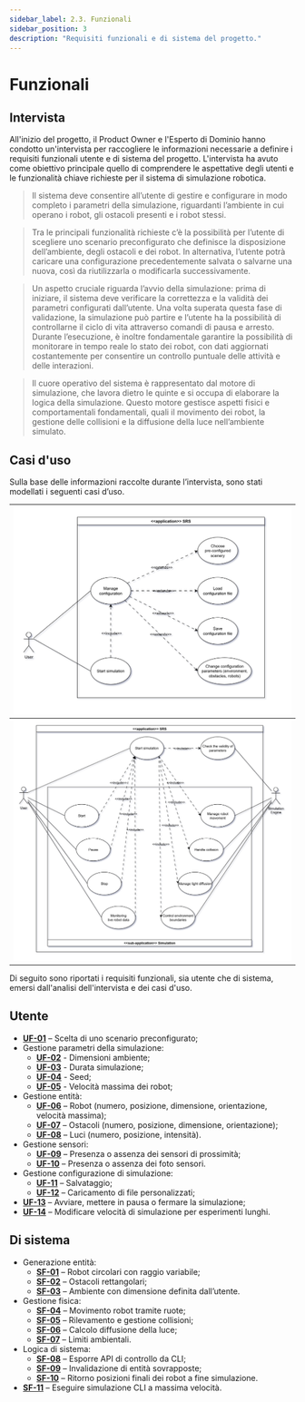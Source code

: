 ```yaml
---
sidebar_label: 2.3. Funzionali
sidebar_position: 3
description: "Requisiti funzionali e di sistema del progetto."
---
```


# Funzionali

## Intervista

All'inizio del progetto, il Product Owner e l'Esperto di Dominio hanno condotto un'intervista per raccogliere le
informazioni necessarie a definire i requisiti funzionali utente e di sistema del progetto. L'intervista ha avuto come
obiettivo principale quello di comprendere le aspettative degli utenti e le funzionalità chiave richieste per il sistema
di simulazione robotica.

> Il sistema deve consentire all’utente di gestire e configurare in modo completo i parametri della simulazione,
> riguardanti l’ambiente in cui operano i robot, gli ostacoli presenti e i robot stessi.

> Tra le principali funzionalità richieste c’è la possibilità per l’utente di scegliere uno scenario preconfigurato che
> definisce la disposizione dell’ambiente, degli ostacoli e dei robot. In alternativa, l’utente potrà caricare una
> configurazione precedentemente salvata o salvarne una nuova, così da riutilizzarla o modificarla successivamente.

> Un aspetto cruciale riguarda l’avvio della simulazione: prima di iniziare, il sistema deve verificare la correttezza e
> la validità dei parametri configurati dall’utente. Una volta superata questa fase di validazione, la simulazione può
> partire e l’utente ha la possibilità di controllarne il ciclo di vita attraverso comandi di pausa e arresto. Durante
> l’esecuzione, è inoltre fondamentale garantire la possibilità di monitorare in tempo reale lo stato dei robot, con dati
> aggiornati costantemente per consentire un controllo puntuale delle attività e delle interazioni.

> Il cuore operativo del sistema è rappresentato dal motore di simulazione, che lavora dietro le quinte e si occupa di
> elaborare la logica della simulazione. Questo motore gestisce aspetti fisici e comportamentali fondamentali, quali il
> movimento dei robot, la gestione delle collisioni e la diffusione della luce nell’ambiente simulato.

## Casi d'uso

Sulla base delle informazioni raccolte durante l’intervista, sono stati modellati i seguenti casi d’uso.

| ![Use case diagram 01](../../static/img/02-requirements/use-cases-diagram-01.png) |
| --------------------------------------------------------------------------------- |
| ![Use case diagram 02](../../static/img/02-requirements/use-cases-diagram-02.png) |

Di seguito sono riportati i requisiti funzionali, sia utente che di sistema, emersi dall'analisi dell'intervista e dei
casi d'uso.

## Utente

- **[UF-01](../08-user-guide/01-configuration.md)** – Scelta di uno scenario preconfigurato;
- Gestione parametri della simulazione:
  - **[UF-02](https://github.com/Scala-Robotics-Simulator/PPS-22-srs/blob/main/src/test/scala/io/github/srs/model/environment/EnvironmentTest.scala)** - Dimensioni ambiente;
  - **[UF-03](../08-user-guide/01-configuration.md)** - Durata simulazione;
  - **[UF-04](../08-user-guide/01-configuration.md)** - Seed;
  - **[UF-05](https://github.com/Scala-Robotics-Simulator/PPS-22-srs/blob/main/src/test/scala/io/github/srs/model/entity/dynamicentity/actuator/DifferentialWheelMotorTest.scala)** - Velocità massima dei robot;
- Gestione entità:
  - **[UF-06](https://github.com/Scala-Robotics-Simulator/PPS-22-srs/blob/main/src/test/scala/io/github/srs/model/entity/dynamicentity/dsl/RobotDslTest.scala)** – Robot (numero, posizione, dimensione, orientazione, velocità massima);
  - **[UF-07](https://github.com/Scala-Robotics-Simulator/PPS-22-srs/blob/main/src/test/scala/io/github/srs/model/entity/staticentity/dsl/ObstacleDslTest.scala)** – Ostacoli (numero, posizione, dimensione, orientazione);
  - **[UF-08](https://github.com/Scala-Robotics-Simulator/PPS-22-srs/blob/main/src/test/scala/io/github/srs/model/entity/staticentity/dsl/LightDslTest.scala)** – Luci (numero, posizione, intensità).
- Gestione sensori:
  - **[UF-09](https://github.com/Scala-Robotics-Simulator/PPS-22-srs/blob/main/src/test/scala/io/github/srs/model/entity/dynamicentity/dsl/RobotDslTest.scala)** – Presenza o assenza dei sensori di prossimità;
  - **[UF-10](https://github.com/Scala-Robotics-Simulator/PPS-22-srs/blob/main/src/test/scala/io/github/srs/model/entity/dynamicentity/dsl/RobotDslTest.scala)** – Presenza o assenza dei foto sensori.
- Gestione configurazione di simulazione:
  - **[UF-11](https://github.com/Scala-Robotics-Simulator/PPS-22-srs/blob/main/src/test/scala/io/github/srs/config/YamlConfigManagerTest.scala)** – Salvataggio;
  - **[UF-12](https://github.com/Scala-Robotics-Simulator/PPS-22-srs/blob/main/src/test/scala/io/github/srs/config/YamlConfigManagerTest.scala)** – Caricamento di file personalizzati;
- **[UF-13](../08-user-guide/02-simulation.md)** – Avviare, mettere in pausa o fermare la simulazione;
- **[UF-14](../08-user-guide/02-simulation.md)** – Modificare velocità di simulazione per esperimenti lunghi.

## Di sistema

- Generazione entità:
  - **[SF-01](https://github.com/Scala-Robotics-Simulator/PPS-22-srs/blob/main/src/test/scala/io/github/srs/model/entity/dynamicentity/dsl/RobotDslTest.scala)** – Robot circolari con raggio variabile;
  - **[SF-02](https://github.com/Scala-Robotics-Simulator/PPS-22-srs/blob/main/src/test/scala/io/github/srs/model/entity/staticentity/dsl/ObstacleDslTest.scala)** – Ostacoli rettangolari;
  - **[SF-03](../08-user-guide/01-configuration.md)** – Ambiente con dimensione definita dall’utente.
- Gestione fisica:
  - **[SF-04](https://github.com/Scala-Robotics-Simulator/PPS-22-srs/blob/main/src/test/scala/io/github/srs/model/entity/dynamicentity/actuator/DifferentialWheelMotorTest.scala)** – Movimento robot tramite ruote;
  - **[SF-05](https://github.com/Scala-Robotics-Simulator/PPS-22-srs/blob/main/src/test/scala/io/github/srs/model/environment/dsl/CreationDSLTest.scala)** – Rilevamento e gestione collisioni;
  - **[SF-06](https://github.com/Scala-Robotics-Simulator/PPS-22-srs/blob/main/src/test/scala/io/github/srs/model/illumination/LightMapTest.scala)** – Calcolo diffusione della luce;
  - **[SF-07](https://github.com/Scala-Robotics-Simulator/PPS-22-srs/blob/main/src/test/scala/io/github/srs/model/environment/dsl/CreationDSLTest.scala)** – Limiti ambientali.
- Logica di sistema:
  <!-- TODO: aggiungere quando viene mergiata pr -->
  - **[SF-08](./03-functional.md)** – Esporre API di controllo da CLI;
  - **[SF-09](https://github.com/Scala-Robotics-Simulator/PPS-22-srs/blob/main/src/test/scala/io/github/srs/model/environment/dsl/CreationDSLTest.scala)** – Invalidazione di entità sovrapposte;
  - **[SF-10](./03-functional.md)** – Ritorno posizioni finali dei robot a fine simulazione.
- **[SF-11](./03-functional.md)** – Eseguire simulazione CLI a massima velocità.
